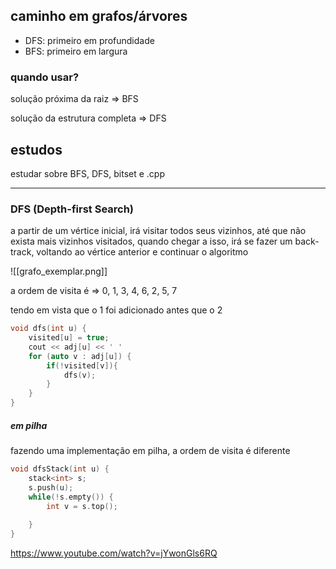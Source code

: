 ## caminho em grafos/árvores

- DFS: primeiro em profundidade
- BFS: primeiro em largura

### quando usar?

solução próxima da raiz => BFS

solução da estrutura completa => DFS

## estudos 

estudar sobre BFS, DFS, bitset e .cpp

---
### DFS (Depth-first Search)

a partir de um vértice inicial, irá visitar todos seus vizinhos, até que não exista mais vizinhos visitados, quando chegar a isso, irá se fazer um back-track, voltando ao vértice anterior e continuar o algoritmo

![[grafo_exemplar.png]]

a ordem de visita é => 0, 1, 3, 4, 6, 2, 5, 7

tendo em vista que o 1 foi adicionado antes que o 2

```cpp
void dfs(int u) {
	visited[u] = true;
	cout << adj[u] << ' '
	for (auto v : adj[u]) {
		if(!visited[v]){
			dfs(v);
		}
	}
}
```

##### em pilha

fazendo uma implementação em pilha, a ordem de visita é diferente

```cpp
void dfsStack(int u) {
	stack<int> s;
	s.push(u);
	while(!s.empty()) {
		int v = s.top();
		
	}
}
```

https://www.youtube.com/watch?v=jYwonGls6RQ